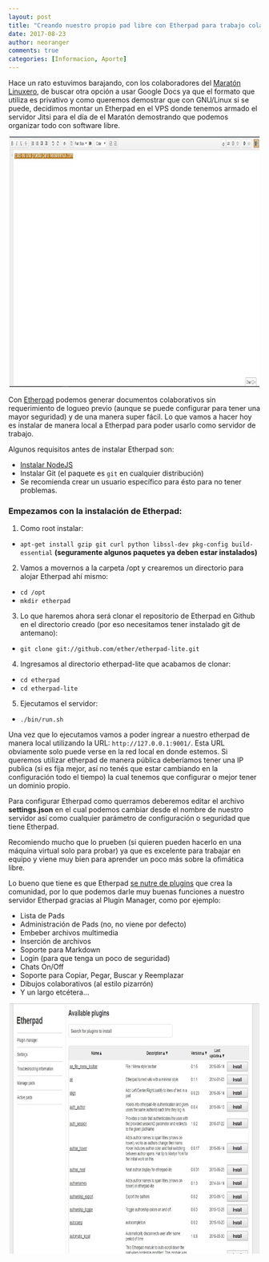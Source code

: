 ```yaml
---
layout: post
title: "Creando nuestro propio pad libre con Etherpad para trabajo colaborativo"
date: 2017-08-23
author: neoranger
comments: true
categories: [Informacion, Aporte]
---
```


Hace un rato estuvimos barajando, con los colaboradores del [Maratón Linuxero](https://maratonlinuxero.github.io), de buscar otra opción a usar Google Docs ya que el formato que utiliza es privativo y como queremos demostrar que con GNU/Linux si se puede, decidimos montar un Etherpad en el VPS donde tenemos armado el servidor Jitsi para el día de el Maratón demostrando que podemos organizar todo con software libre.

<p align="center">
<img src="/images/etherpad_nsl.jpg" width="500" height="500" alt="_Logo">
</p>

Con [Etherpad](https://github.com/ether/etherpad-lite) podemos generar documentos colaborativos sin requerimiento de logueo previo (aunque se puede configurar para tener una mayor seguridad) y de una manera super fácil. Lo que vamos a hacer hoy es instalar de manera local a Etherpad para poder usarlo como servidor de trabajo.

Algunos requisitos antes de instalar Etherpad son:
* [Instalar NodeJS](http://nodejs.org/)
* Instalar Git (el paquete es `git` en cualquier distribución)
* Se recomienda crear un usuario específico para ésto para no tener problemas.

### Empezamos con la instalación de Etherpad:

1. Como root instalar: 
* `apt-get install gzip git curl python libssl-dev pkg-config build-essential` **(seguramente algunos paquetes ya deben estar instalados)**
2. Vamos a movernos a la carpeta /opt y crearemos un directorio para alojar Etherpad ahí mismo:
* `cd /opt`
* `mkdir etherpad`
3. Lo que haremos ahora será clonar el repositorio de Etherpad en Github en el directorio creado (por eso necesitamos tener instalado git de antemano):
* `git clone git://github.com/ether/etherpad-lite.git `
4. Ingresamos al directorio etherpad-lite que acabamos de clonar:
* `cd etherpad`
* `cd etherpad-lite`
5. Ejecutamos el servidor:
* `./bin/run.sh`

Una vez que lo ejecutamos vamos a poder ingrear a nuestro etherpad de manera local utilizando la URL: `http://127.0.0.1:9001/`. Esta URL obviamente solo puede verse en la red local en donde estemos. Si queremos utilizar etherpad de manera pública deberíamos tener una IP publica (si es fija mejor, así no tenés que estar cambiando en la configuración todo el tiempo) la cual tenemos que configurar o mejor tener un dominio propio.

Para configurar Etherpad como querramos deberemos editar el archivo **settings.json** en el cual podemos cambiar desde el nombre de nuestro servidor así como cualquier parámetro de configuración o seguridad que tiene Etherpad.

Recomiendo mucho que lo prueben (si quieren pueden hacerlo en una máquina virtual solo para probar) ya que es excelente para trabajar en equipo y viene muy bien para aprender un poco más sobre la ofimática libre.

Lo bueno que tiene es que Etherpad [se nutre de plugins](https://static.etherpad.org/plugins.html) que crea la comunidad, por lo que podemos darle muy buenas funciones a nuestro servidor Etherpad gracias al Plugin Manager, como por ejemplo:
* Lista de Pads
* Administración de Pads (no, no viene por defecto)
* Embeber archivos multimedia
* Inserción de archivos
* Soporte para Markdown
* Login (para que tenga un poco de seguridad)
* Chats On/Off
* Soporte para Copiar, Pegar, Buscar y Reemplazar
* Dibujos colaborativos (al estilo pizarrón)
* Y un largo etcétera...

<p align="center">
<img src="/images/etherpad_nsl2.jpg" width="500" height="500" alt="_Logo">
</p>


